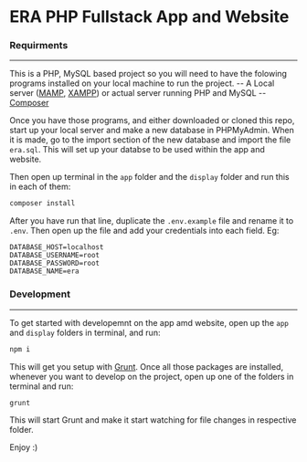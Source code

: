 # ERA PHP Fullstack App and Website

### Requirments
---
This is a PHP, MySQL based project so you will need to have the folowing programs installed on your local machine to run the project.
-- A Local server ([MAMP](https://www.mamp.info/en/), [XAMPP](https://www.apachefriends.org/index.html)) or actual server running PHP and MySQL
-- [Composer](https://getcomposer.org/)

Once you have those programs, and either downloaded or cloned this repo, start up your local server and make a new database in PHPMyAdmin. When it is made, go to the import section of the new database and import the file `era.sql`. This will set up your databse to be used within the app and website.

Then open up terminal in the `app` folder and the `display` folder and run this in each of them:
```sh
composer install
```
After you have run that line, duplicate the `.env.example` file and rename it to `.env`.
Then open up the file and add your credentials into each field. Eg:
```
DATABASE_HOST=localhost
DATABASE_USERNAME=root
DATABASE_PASSWORD=root
DATABASE_NAME=era
```

### Development
---
To get started with developemnt on the app amd website, open up the `app` and `display` folders in terminal, and run:
```sh
npm i
```
This will get you setup with [Grunt](https://gruntjs.com/). Once all those packages are installed, whenever you want to develop on the project, open up one of the folders in terminal and run:
```sh
grunt
```
This will start Grunt and make it start watching for file changes in respective folder.

Enjoy :)